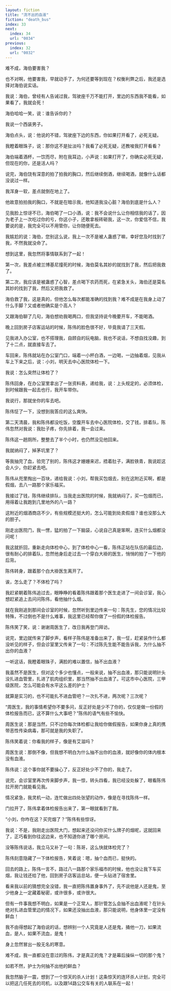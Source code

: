 ```yaml
---
layout: fiction
title: "流不出的血液"
fiction: "death_bus"
index: 33
next:
  index: 34
  url: "0034"
previous:
  index: 32
  url: "0032"
---
```

难不成，海伯要害我？

也不对啊，他要害我，早就动手了，为何还要等到现在？权衡利弊之后，我还是选择对海伯说实话。

我说：海伯，曾经有人告诫过我，驾驶座千万不能打开，里边的东西我不能看，如果看了，我就会死！

海伯哈哈一笑，说：谁告诉你的？

我说一个西装男子。

海伯点头，说：他说的不错，驾驶座下边的东西，你如果打开看了，必死无疑。

我瞪着眼珠子，说：那你这不是扯淡吗？我看了必死无疑，还教唆我打开看看？

海伯端着酒杯，一饮而尽，附在我耳边，小声说：如果打开了，你确实必死无疑，但现在的你，还是活人吗？

说完，海伯饶有深意的拍了拍我的胸口，然后继续倒酒，继续喝酒，就像什么话都没说过一样。

我浑身一软，差点就倒在地上了。

他故意拍拍我的胸口，不就是在暗示我，他知道我没心脏？海伯到底是什么人？

见我脸上惊讶不已，海伯喝了一口小酒，说：我不会说什么让你相信我的话了，因为老子上一次吃过你的亏，你这小子，还敢拿板砖砸我，这一次，你爱信不信，我要说的是，我完全可以不用管你，让你随便死去。

我尴尬的说：海伯，您别这么说，我上一次不是被人蛊惑了嘛，幸好您及时找到了我，不然我就没命了。

想到这里，我忽然将事情联系到了一起！

第一次，我差点被兰博基尼撞死的时候，海伯莫名其妙的就找到了我，然后把我救了。

第二次，我应该是被蛊惑了心智，差点喝下农药而死，在紧急关头，海伯还是莫名其妙的找到了我，然后又把我救了。

海伯救了我，这是真的，但他怎么每次都能准确的找到我？难不成是在我身上动了什么手脚？又或者他确实是个高人？

又跟海伯聊了几句，海伯想劝我喝两口，但我坚持说今晚要开车，不能喝酒。

晚上回到房子店客运站的时候，陈伟的脸色很不好，毕竟我请了三天假。

见我进入办公室，也不搭理我，自顾自的玩电脑，我也不说话，不想自找没趣，到了十二点，就直接车去了。

车回来，陈伟就站在办公室门口，端着一小杯白酒，一边喝，一边抽着烟，见我从车上下来之后，说：小刘，明天去中心医院体检一下。

我说：怎么突然让体检了？

陈伟回身，在办公室里拿出了一张资料表，递给我，说：上头规定的，必须体检，到时候跟我一起去也行，我开车带你。

我说行，那就坐你的车去吧。

陈伟怔了一下，没想到我答应的这么爽快。

第二天清晨，我和陈伟都没吃饭，空腹开车去中心医院体检，交了钱，排着队，陈伟忽然对我说：我肚子疼，你先排着，我一会过来。

陈伟这一趟厕所，整整去了半个小时，也仍然没见他回来。

我就纳闷了，掉茅坑里了？

等我抽完了血，验完了别的，陈伟这才姗姗来迟，捂着肚子，满脸铁青，我说趁这会人少，你赶紧去吧。

陈伟从兜里掏出一百块，递给我说：小刘，帮我买包烟去，别在这附近买啊，都是假烟，去八一路那个家乐福买。

我接过了钱，陈伟继续排队，当我走出医院的时候，我就纳闷了，买一包烟而已，用得着让我跑到几里地外的八一路？

这附近的烟酒商店不少，有些规模还挺大的，怎么可能到处卖假烟？谁也没那么大的胆子。

刚走出医院门，我一愣，猛的拍了一下脑袋，心说自己真是笨啊，连买什么烟都没问呢！

我这就折回，重新走向体检中心，到了体检中心一看，陈伟正站在队伍的最后边，很有耐心的排着队，忽然他身后走过去一个穿白大褂的医生，悄悄的拍了一下他的后背。

陈伟转身，跟着那个白大褂医生离开了。

诶，怎么走了？不体检了吗？

我赶紧朝着陈伟追过去，眼睁睁的看着陈伟跟着那个医生走进了一间会诊室，我心想赶紧追上去问问陈伟，看他抽什么烟。

就在我刚追到那间会诊室的时候，忽然听到里边传来一句：陈先生，您的情况比较特殊，不过倒也不是什么难事，我这里已经帮你做了一份假的体检报告。

陈伟笑了笑，说：谢谢周医生了，改日我再登门拜访。

说完，里边就传来了脚步声，看样子陈伟是准备出来了，我一怔，赶紧装作什么都没听见的样子，但会诊室里又传来了一句：不过陈先生能不能告诉我，为什么抽不出你的血液？

一听这话，我瞪着眼珠子，满脸的难以置信，抽不出血液？

我虽然不是医生，但对这个多少也懂点，一般来说，抽不出血液，那只能说明针头没扎进血管里，扎进了肌肉组织里，那当然抽不出血液了。可这市中心医院，三甲级医院，怎么可能会有水平这么差的护士？

就算是实习的，也不可能扎不进血管吧？一次扎不进，两次呢？三次呢？

“周医生，我的事情希望你不要多问，反正好处是少不了你的，仅仅是做一份假的体检报告而已，这不算什么大事吧？”陈伟的语气有些不愉快。

周医生说：那是当然，只不过你每次体检都让我给你做假报告，如果你身上真的携带恶性传染病毒，那可就是我的失职了。

陈伟笑着说：你看我的样子，像是有艾滋吗？

周医生说：那倒不像，但我想不明白为什么抽不出你的血液，就好像你的体内根本没有血液。

陈伟说：这个事你就不要操心了，反正好处少不了你的，我走了。

说完，会诊室里再次传来脚步声，我一惊，转头四看，我已经没处躲了，眼看陈伟拉开房门就能看见我。

情况紧急，我灵机一动，连忙做出四处张望的动作，像是在寻找陈伟一样。

门拉开了，陈伟拿着体检报告出来了，第一眼就看到了我。

“小刘，你咋在这？买完烟了？”陈伟有些惊讶。

我说：不是，我刚走出医院大门，想起来还没问你买什么牌子的烟呢，这就回来了，正巧看到你往这边来，也不知道你进了哪个房间。

没等陈伟说话，我立马又补了一句：陈哥，这么快就体检完了？

陈伟刻意隐藏了一下体检报告，笑着说：嗯，抽个血而已，挺快的。

回去的路上，陈伟一言不，路过八一路那个家乐福市的时候，他也没让我下车买烟，我让钱还给了他，回到房子店客运总站，便一头钻进了宿舍里。

看来我以前的猜想完全没错，我一直把陈伟置身事外了，先不说他是人还是鬼，至少他身上一定藏着秘密，或许很多，或许很大。

但有一件事我想不明白，如果是一个正常人，那针管怎么会抽不出血液呢？在针头绝对扎进血管里边的情况下，如果还没抽出血液，那只能说明，他身体里一定没有鲜血！

我不由得想起了海伯说的话，想辨别一个人究竟是人还是鬼，捅他一刀，如果流血，是人，如果不流血，是鬼！

身上忽然冒出一股无名的寒意。

难不成，我一直都没在意过的陈伟，才是真正的鬼？才是幕后操纵一切的那个鬼？

如若不然，护士为何抽不出他的鲜血？

我忽然脑子一震，想到了一个惊天的杀人计划！这条惊天的连环杀人计划，完全可以把这几任死去的司机，以及跟14路公交车有关的人联系在一起！